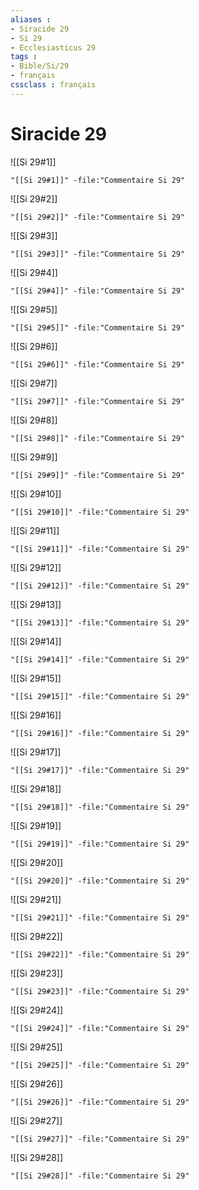 ```yaml
---
aliases : 
- Siracide 29
- Si 29
- Ecclesiasticus 29
tags : 
- Bible/Si/29
- français
cssclass : français
---
```


# Siracide 29

![[Si 29#1]]

```query
"[[Si 29#1]]" -file:"Commentaire Si 29"
```

![[Si 29#2]]

```query
"[[Si 29#2]]" -file:"Commentaire Si 29"
```

![[Si 29#3]]

```query
"[[Si 29#3]]" -file:"Commentaire Si 29"
```

![[Si 29#4]]

```query
"[[Si 29#4]]" -file:"Commentaire Si 29"
```

![[Si 29#5]]

```query
"[[Si 29#5]]" -file:"Commentaire Si 29"
```

![[Si 29#6]]

```query
"[[Si 29#6]]" -file:"Commentaire Si 29"
```

![[Si 29#7]]

```query
"[[Si 29#7]]" -file:"Commentaire Si 29"
```

![[Si 29#8]]

```query
"[[Si 29#8]]" -file:"Commentaire Si 29"
```

![[Si 29#9]]

```query
"[[Si 29#9]]" -file:"Commentaire Si 29"
```

![[Si 29#10]]

```query
"[[Si 29#10]]" -file:"Commentaire Si 29"
```

![[Si 29#11]]

```query
"[[Si 29#11]]" -file:"Commentaire Si 29"
```

![[Si 29#12]]

```query
"[[Si 29#12]]" -file:"Commentaire Si 29"
```

![[Si 29#13]]

```query
"[[Si 29#13]]" -file:"Commentaire Si 29"
```

![[Si 29#14]]

```query
"[[Si 29#14]]" -file:"Commentaire Si 29"
```

![[Si 29#15]]

```query
"[[Si 29#15]]" -file:"Commentaire Si 29"
```

![[Si 29#16]]

```query
"[[Si 29#16]]" -file:"Commentaire Si 29"
```

![[Si 29#17]]

```query
"[[Si 29#17]]" -file:"Commentaire Si 29"
```

![[Si 29#18]]

```query
"[[Si 29#18]]" -file:"Commentaire Si 29"
```

![[Si 29#19]]

```query
"[[Si 29#19]]" -file:"Commentaire Si 29"
```

![[Si 29#20]]

```query
"[[Si 29#20]]" -file:"Commentaire Si 29"
```

![[Si 29#21]]

```query
"[[Si 29#21]]" -file:"Commentaire Si 29"
```

![[Si 29#22]]

```query
"[[Si 29#22]]" -file:"Commentaire Si 29"
```

![[Si 29#23]]

```query
"[[Si 29#23]]" -file:"Commentaire Si 29"
```

![[Si 29#24]]

```query
"[[Si 29#24]]" -file:"Commentaire Si 29"
```

![[Si 29#25]]

```query
"[[Si 29#25]]" -file:"Commentaire Si 29"
```

![[Si 29#26]]

```query
"[[Si 29#26]]" -file:"Commentaire Si 29"
```

![[Si 29#27]]

```query
"[[Si 29#27]]" -file:"Commentaire Si 29"
```

![[Si 29#28]]

```query
"[[Si 29#28]]" -file:"Commentaire Si 29"
```

